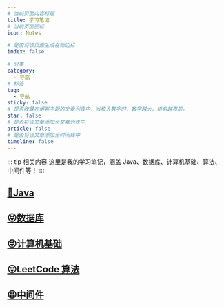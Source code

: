 ```yaml
---
# 当前页面内容标题
title: 学习笔记
# 当前页面图标
icon: Notes

# 是否将该页面生成在侧边栏
index: false

# 分类
category:
  - 导航
# 标签
tag:
  - 导航
sticky: false
# 是否收藏在博客主题的文章列表中，当填入数字时，数字越大，排名越靠前。
star: false   
# 是否将该文章添加至文章列表中
article: false
# 是否将该文章添加至时间线中
timeline: false
---
```


::: tip 相关内容
这里是我的学习笔记，涵盖 Java、数据库、计算机基础、算法、中间件等！
:::

## [🤪Java](java/)

## [😝数据库](database/)

## [😜计算机基础](cs/)

## [😛LeetCode 算法](algo/)

## [😀中间件](middleware/)
